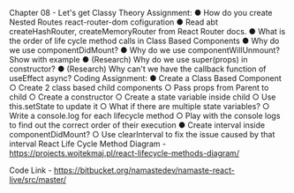 Chapter 08 - Let's get Classy
Theory Assignment:
● How do you create Nested Routes react-router-dom cofiguration
● Read abt createHashRouter, createMemoryRouter from React Router docs.
● What is the order of life cycle method calls in Class Based Components
● Why do we use componentDidMount?
● Why do we use componentWillUnmount? Show with example
● (Research) Why do we use super(props) in constructor?
● (Research) Why can't we have the callback function of useEffect async?
Coding Assignment:
● Create a Class Based Component
○ Create 2 class based child components
○ Pass props from Parent to child
○ Create a constructor
○ Create a state variable inside child
○ Use this.setState to update it
○ What if there are multiple state variables?
○ Write a console.log for each lifecycle method
○ Play with the console logs to find out the correct order of their execution
● Create interval inside componentDidMount?
○ Use clearInterval to fix the issue caused by that interval
React Life Cycle Method Diagram -
https://projects.wojtekmaj.pl/react-lifecycle-methods-diagram/

Code Link - https://bitbucket.org/namastedev/namaste-react-live/src/master/